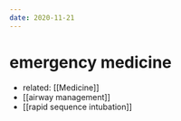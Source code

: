 ```yaml
---
date: 2020-11-21
---
```


# emergency medicine

- related: [[Medicine]]
- [[airway management]]
- [[rapid sequence intubation]]
